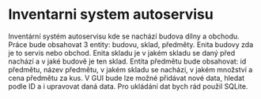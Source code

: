 # Inventarni system autoservisu
Inventární systém autoservisu kde se nachází budova dílny a obchodu.
Práce bude obsahovat 3 entity: budovu, sklad, předměty. 
  Enita budovy zda je to servis nebo obchod. 
  Enita skladu je v jakém skladu se daný před nachází a v jaké budově je ten sklad. 
  Entita předmětu bude obsahovat: id předmětu, název předmětu, v jakém skladu se nachází, v jakém množství a cena předmětu za kus.
V GUI bude lze možné přidávat nové data, hledat podle ID a i upravovat daná data.
Pro ukládání dat bych rád použil SQLite.
